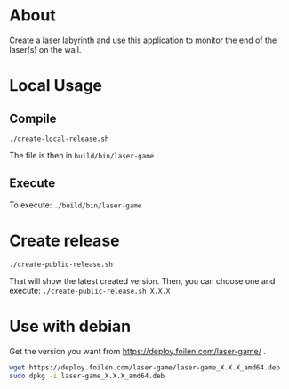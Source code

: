 # About

Create a laser labyrinth and use this application to monitor the end of the laser(s) on the wall.

# Local Usage

## Compile

`./create-local-release.sh`

The file is then in `build/bin/laser-game`

## Execute

To execute:
`./build/bin/laser-game`

# Create release

`./create-public-release.sh`

That will show the latest created version. Then, you can choose one and execute:
`./create-public-release.sh X.X.X`

# Use with debian

Get the version you want from https://deploy.foilen.com/laser-game/ .


```bash
wget https://deploy.foilen.com/laser-game/laser-game_X.X.X_amd64.deb
sudo dpkg -i laser-game_X.X.X_amd64.deb
```
